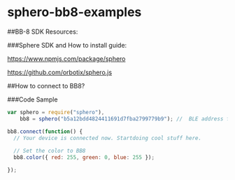 # sphero-bb8-examples

##BB-8 SDK Resources:

###Sphere SDK and How to install guide:

https://www.npmjs.com/package/sphero

https://github.com/orbotix/sphero.js



##How to connect to BB8?

###Code Sample


```javascript
var sphero = require("sphero"),
    bb8 = sphero("b5a12bdd4824411691d7fba2799779b9"); //  BLE address for my device BB-1F60

bb8.connect(function() {
  // Your device is connected now. Startdoing cool stuff here.
  
  // Set the color to BB8
  bb8.color({ red: 255, green: 0, blue: 255 });

});
```

